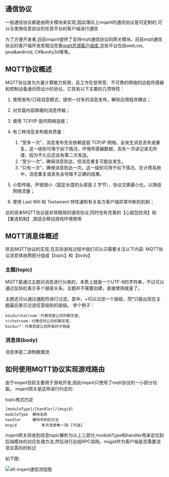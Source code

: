 ## 通信协议

一般通信协议都是由网关模块来实现,因此理论上mqant的通讯协议是可定制的,可以与使用任意协议的任意平台的客户端进行通信

为了方便开发者,目前mqant提供了支持mqtt通信协议的网关模块。目前mqtt通信协议的客户端开发库相当完善[mqtt开源客户端库](http://www.eclipse.org/paho/),这些平台包括web,ios, java&android, C#&unity3d等等。


## MQTT协议概述

MQTT协议是为大量计算能力有限，且工作在低带宽、不可靠的网络的远程传感器和控制设备通讯而设计的协议，它具有以下主要的几项特性：

1. 使用发布/订阅消息模式，提供一对多的消息发布，解除应用程序耦合；
2. 对负载内容屏蔽的消息传输；
3. 使用 TCP/IP 提供网络连接；
4. 有三种消息发布服务质量：

	1. “至多一次”，消息发布完全依赖底层 TCP/IP 网络。会发生消息丢失或重复。这一级别可用于如下情况，环境传感器数据，丢失一次读记录无所谓，因为不久后还会有第二次发送。
	2. “至少一次”，确保消息到达，但消息重复可能会发生。
	3. “只有一次”，确保消息到达一次。这一级别可用于如下情况，在计费系统中，消息重复或丢失会导致不正确的结果。
5. 小型传输，开销很小（固定长度的头部是 2 字节），协议交换最小化，以降低网络流量；
6. 使用 Last Will 和 Testament 特性通知有关各方客户端异常中断的机制；

总的说来MQTT协议是非常精简的通信协议,同时也有完善的【心跳包检测】和【重连机制】,很适合移动游戏环境使用

## MQTT消息体概述

除去MQTT协议的实现,在实际游戏过程中我们可以只需要关注以下内容:
MQTT协议消息体由两部分组成【topic】和【body】

### 主题(topic) 

MQTT是通过主题对消息进行分类的，本质上就是一个UTF-8的字符串，不过可以通过反斜杠表示多个层级关系。主题并不需要创建，直接使用就是了。

主题还可以通过通配符进行过滤。其中，+可以过滤一个层级，而*只能出现在主题最后表示过滤任意级别的层级。
举个例子：

	baidu/chatroom：代表百度公司的聊天室。
	+/chatroom：代表任何公司的聊天室。
	baidu/*：代表百度公司所有的子频道

### 消息体(body)

消息体是二进制数据流

## 如何使用MQTT协议实现游戏路由

由于mqant目前主要用于游戏开发,因此mqant只使用了mqtt协议的一小部分功能。
mqant网关是这样进行约定的

topic格式约定

	[moduleType]/[handler]/[msgid]
	moduleType 	模块名称
	handler		模块中的的方法
	msgid			本次消息唯一ID [可选]
	
mqant网关将收到信息topic解析为以上三部分,moduleType和handler用来定位到后端模块的对应处理方法,然后进行远程RPC调用。msgid作为客户端是否需要消息应答的的标记

如下图:

![alt mqant通信流程图](https://github.com/liangdas/mqant/wiki/images/mqant_communication_flowchart.png "mqant通信流程图")




